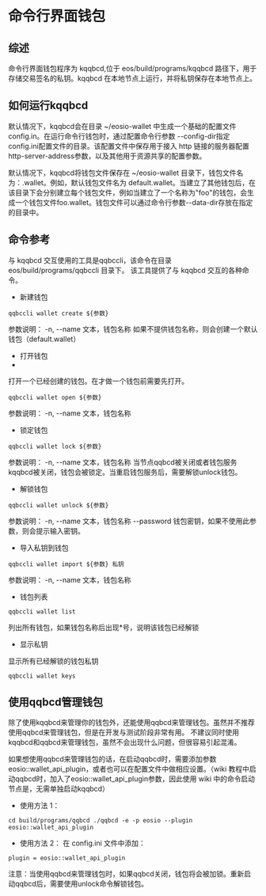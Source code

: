# 命令行界面钱包

## 综述

命令行界面钱包程序为 kqqbcd,位于 eos/build/programs/kqqbcd 路径下，用于存储交易签名的私钥。kqqbcd 在本地节点上运行，并将私钥保存在本地节点上。

## 如何运行kqqbcd 


默认情况下，kqqbcd会在目录 ~/eosio-wallet 中生成一个基础的配置文件 config.in。在运行命令行钱包时，通过配置命令行参数 --config-dir指定config.ini配置文件的目录。该配置文件中保存用于接入 http 链接的服务器配置http-server-address参数，以及其他用于资源共享的配置参数。

默认情况下，kqqbcd将钱包文件保存在 ~/eosio-wallet 目录下，钱包文件名为：<wallet-name>.wallet。例如，默认钱包文件名为 default.wallet。当建立了其他钱包后，在该目录下会分别建立每个钱包文件，例如当建立了一个名称为"foo"的钱包，会生成一个钱包文件foo.wallet。钱包文件可以通过命令行参数--data-dir存放在指定的目录中。

## 命令参考

与 kqqbcd 交互使用的工具是qqbccli，该命令在目录eos/build/programs/qqbccli 目录下。 该工具提供了与 kqqbcd 交互的各种命令。

* 新建钱包

`qqbccli wallet create ${参数} `

参数说明： -n, --name 文本，钱包名称 如果不提供钱包名称，则会创建一个默认钱包（default.wallet）

* 打开钱包
* 
打开一个已经创建的钱包。在才做一个钱包前需要先打开。

`qqbccli wallet open ${参数} `

参数说明： -n, --name 文本，钱包名称

* 锁定钱包

`qqbccli wallet lock ${参数} `

参数说明： -n, --name 文本，钱包名称 当节点qqbcd被关闭或者钱包服务kqqbcd被关闭，钱包会被锁定。当重启钱包服务后，需要解锁unlock钱包。

* 解锁钱包

`qqbccli wallet unlock ${参数} `

参数说明： -n, --name 文本，钱包名称 --password 钱包密钥，如果不使用此参数，则会提示输入密钥。

* 导入私钥到钱包
  
`qqbccli wallet import ${参数} 私钥 `

参数说明： -n, --name 文本，钱包名称

* 钱包列表

`qqbccli wallet list` 

列出所有钱包，如果钱包名称后出现*号，说明该钱包已经解锁

* 显示私钥

显示所有已经解锁的钱包私钥

`qqbccli wallet keys`

## 使用qqbcd管理钱包

除了使用kqqbcd来管理你的钱包外，还能使用qqbcd来管理钱包。虽然并不推荐使用qqbcd来管理钱包，但是在开发与测试阶段非常有用。 不建议同时使用kqqbcd和qqbcd来管理钱包，虽然不会出现什么问题，但很容易引起混淆。

如果想使用qqbcd来管理钱包的话，在启动qqbcd时，需要添加参数eosio::wallet_api_plugin，或者也可以在配置文件中做相应设置。（wiki 教程中启动qqbcd时，加入了eosio::wallet_api_plugin参数，因此使用 wiki 中的命令启动节点是，无需单独启动kqqbcd）

* 使用方法 1：

`cd build/programs/qqbcd ./qqbcd -e -p eosio --plugin eosio::wallet_api_plugin` 

* 使用方法 2： 在 config.ini 文件中添加：

`plugin = eosio::wallet_api_plugin `

注意：当使用qqbcd来管理钱包时，如果qqbcd关闭，钱包将会被加锁。重新启动qqbcd后，需要使用unlock命令解锁钱包。